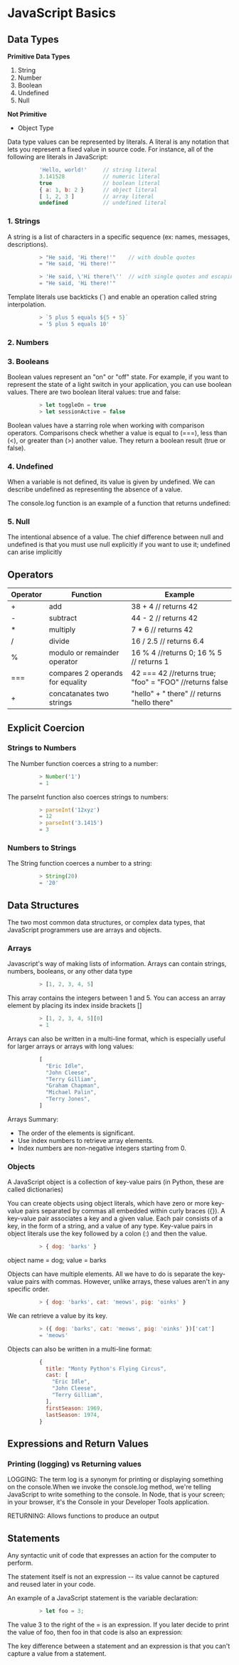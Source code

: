 # JavaScript Basics
## Data Types
**Primitive Data Types** 
1. String
2.  Number
3. Boolean
4. Undefined
5. Null  

**Not Primitive**
- Object Type 

Data type values can be represented by literals. A literal is any notation that lets you represent a fixed value in source code. For instance, all of the following are literals in JavaScript:
```js 
          'Hello, world!'     // string literal
          3.141528            // numeric literal
          true                // boolean literal
          { a: 1, b: 2 }      // object literal
          [ 1, 2, 3 ]         // array literal
          undefined           // undefined literal
```
### 1. Strings
A string is a list of characters in a specific sequence (ex: names, messages, descriptions). 
```js
          > "He said, 'Hi there!'"    // with double quotes
          = "He said, 'Hi there!'"

          > 'He said, \'Hi there!\''  // with single quotes and escaping
          = "He said, 'Hi there!'"
```

Template literals use backticks (`) and enable an operation called string interpolation. 

```js
          > `5 plus 5 equals ${5 + 5}`
          = '5 plus 5 equals 10'
```

### 2. Numbers 

### 3. Booleans
Boolean values represent an "on" or "off" state. For example, if you want to represent the state of a light switch in your application, you can use boolean values. There are two boolean literal values: true and false:
```js
          > let toggleOn = true
          > let sessionActive = false
```
Boolean values have a starring role when working with comparison operators. Comparisons check whether a value is equal to (===), less than (<), or greater than (>) another value. They return a boolean result (true or false).

### 4. Undefined 
When a variable is not defined, its value is given by undefined. We can describe undefined as representing the absence of a value.

The console.log function is an example of a function that returns undefined:

### 5. Null 
The intentional absence of a value. The chief difference between null and undefined is that you must use null explicitly if you want to use it; undefined can arise implicitly

## Operators
| Operator   |  Function  | Example |  
|---|-------------| -------------|
| + | add | 38 + 4 // returns 42 |
| - | subtract | 44 - 2 // returns 42|
| * | multiply  |7 * 6 // returns 42 |
| / | divide | 16 / 2.5 // returns 6.4|
| % | modulo or remainder operator | 16 % 4 //returns 0; 16 % 5 // returns 1
| === | compares 2 operands for equality |  42 === 42 //returns true; "foo" = "FOO" //returns false 
| + |  concatanates two strings | "hello" + " there" // returns "hello there"

## Explicit Coercion 

### Strings to Numbers
The Number function coerces a string to a number:
```js
          > Number('1')
          = 1
```
The parseInt function also coerces strings to numbers: 
```js
          > parseInt('12xyz')
          = 12
          > parseInt('3.1415')
          = 3
```
### Numbers to Strings
The String function coerces a number to a string:
```js
          > String(20)
          = '20'
```
## Data Structures 
The two most common data structures, or complex data types, that JavaScript programmers use are arrays and objects. 

### Arrays 
Javascript's way of making lists of information. Arrays can contain strings, numbers, booleans, or any other data type
```js
          > [1, 2, 3, 4, 5]
```
This array contains the integers between 1 and 5. You can access an array element by placing its index inside brackets []
```js
          > [1, 2, 3, 4, 5][0]
          = 1
```
Arrays can also be written in a multi-line format, which is especially useful for larger arrays or arrays with long values:
```js 
          [
            "Eric Idle",
            "John Cleese",
            "Terry Gilliam",
            "Graham Chapman",
            "Michael Palin",
            "Terry Jones",
          ]
```
Arrays Summary:
- The order of the elements is significant.
- Use index numbers to retrieve array elements.
- Index numbers are non-negative integers starting from 0.

### Objects 
A JavaScript object is a collection of key-value pairs (in Python, these are called dictionaries)

You can create objects using object literals, which have zero or more key-value pairs separated by commas all embedded within curly braces ({}). A key-value pair associates a key and a given value. Each pair consists of a key, in the form of a string, and a value of any type. Key-value pairs in object literals use the key followed by a colon (:) and then the value.
```js
          > { dog: 'barks' }
```
object name = dog; value = barks

Objects can have multiple elements. All we have to do is separate the key-value pairs with commas. However, unlike arrays, these values aren't in any specific order.
```js
          > { dog: 'barks', cat: 'meows', pig: 'oinks' }
```
We can retrieve a value by its key.
```js
          > ({ dog: 'barks', cat: 'meows', pig: 'oinks' })['cat']
          = 'meows'
```
Objects can also be written in a multi-line format:
```js
          {
            title: "Monty Python's Flying Circus",
            cast: [
              "Eric Idle",
              "John Cleese",
              "Terry Gilliam",
            ],
            firstSeason: 1969,
            lastSeason: 1974,
          }
```

## Expressions and Return Values
### Printing (logging) vs Returning values
LOGGING: The term log is a synonym for printing or displaying something on the console.When we invoke the console.log method, we're telling JavaScript to write something to the console. In Node, that is your screen; in your browser, it's the Console in your Developer Tools application. 

RETURNING: Allows functions to produce an output 

## Statements
Any syntactic unit of code that expresses an action for the computer to perform.

The statement itself is not an expression -- its value cannot be captured and reused later in your code.

An example of a JavaScript statement is the variable declaration:
```js 
          > let foo = 3;
```
The value 3 to the right of the = is an expression. If you later decide to print the value of foo, then foo in that code is also an expression:

The key difference between a statement and an expression is that you can't capture a value from a statement. 